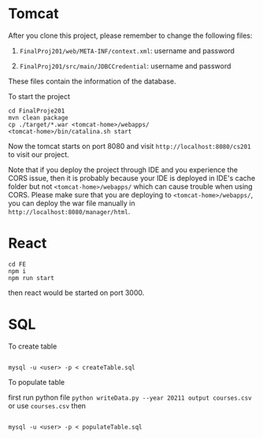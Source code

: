# Tomcat

After you clone this project, please remember to change the following files:

1. `FinalProj201/web/META-INF/context.xml`: username and password

2. `FinalProj201/src/main/JDBCCredential`: username and password

These files contain the information of the database.

To start the project

```shell script
cd FinalProje201
mvn clean package
cp ./target/*.war <tomcat-home>/webapps/
<tomcat-home>/bin/catalina.sh start
```

Now the tomcat starts on port 8080 and visit `http://localhost:8080/cs201` to visit our project.

Note that if you deploy the project through IDE and you experience the CORS issue, then it is probably because your IDE is deployed in IDE's cache folder but not `<tomcat-home>/webapps/` which can cause trouble when using CORS. Please make sure that you are deploying to `<tomcat-home>/webapps/`, you can  deploy the war file manually in `http://localhost:8080/manager/html`.

# React

```shell script
cd FE
npm i
npm run start
```

then react would be started on port 3000.

# SQL

To create table 

```shell script

mysql -u <user> -p < createTable.sql

```

To populate table

first run python file `python writeData.py --year 20211 output
courses.csv` or use `courses.csv` then

```shell script

mysql -u <user> -p < populateTable.sql

```

